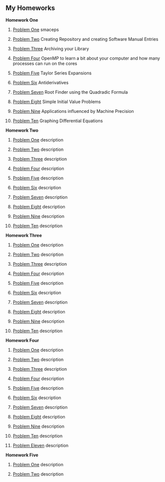## My Homeworks

**Homework One**

1. [Problem One](https://github.com/warrenm1/math4610/blob/master/homworks/Homework1/precision/maceps.cpp) smaceps

2. [Problem Two](https://github.com/warrenm1/math4610/blob/master/SoftwareManual/maceps.md) Creating Repository and creating Software Manual Entries

3. [Problem Three](https://github.com/warrenm1/math4610/tree/master/homeworks/Homework1/hw1_prob3) Archiving your Library

4. [Problem Four](https://github.com/warrenm1/math4610/tree/master/homeworks/Homework1/OpenMP) OpenMP to learn a bit about your computer and how many processes can run on the cores

5. [Problem Five](link) Taylor Series Expansions

6. [Problem Six](link) Antiderivatives 

7. [Problem Seven](https://github.com/warrenm1/math4610/blob/master/SoftwareManual/RootFinder.md) Root Finder using the Quadradic Formula

8. [Problem Eight](link) Simple Initial Value Problems

9. [Problem Nine](link) Applications influenced by Machine Precision

10. [Problem Ten](link) Graphing Differential Equations



**Homework Two**

1. [Problem One](link) description

2. [Problem Two](link) description

3. [Problem Three](link) description

4. [Problem Four](link) description

5. [Problem Five](link) description

6. [Problem Six](link) description

7. [Problem Seven](link) description

8. [Problem Eight](link) description

9. [Problem Nine](link) description

10. [Problem Ten](link) description



**Homework Three**

1. [Problem One](link) description

2. [Problem Two](link) description

3. [Problem Three](link) description

4. [Problem Four](link) description

5. [Problem Five](link) description

6. [Problem Six](link) description

7. [Problem Seven](link) description

8. [Problem Eight](link) description

9. [Problem Nine](link) description

10. [Problem Ten](link) description



**Homework Four**

1. [Problem One](link) description

2. [Problem Two](link) description

3. [Problem Three](link) description

4. [Problem Four](link) description

5. [Problem Five](link) description

6. [Problem Six](link) description

7. [Problem Seven](link) description

8. [Problem Eight](link) description

9. [Problem Nine](link) description

10. [Problem Ten](link) description

11. [Problem Eleven](link) description



**Homework Five**

1. [Problem One](link) description

2. [Problem Two](link) description
